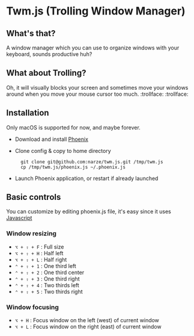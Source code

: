 # Twm.js (Trolling Window Manager)

## What's that?

A window manager which you can use to organize windows with your keyboard, sounds productive huh?

## What about Trolling?

Oh, it will visually blocks your screen and sometimes move your windows around when you move your mouse cursor too much. :trollface: :trollface:

## Installation

Only macOS is supported for now, and maybe forever.

- Download and install [Phoenix](https://github.com/kasper/phoenix)

- Clone config & copy to home directory

  ```shell
    git clone git@github.com:narze/twm.js.git /tmp/twm.js
    cp /tmp/twm.js/phoenix.js ~/.phoenix.js
  ```

- Launch Phoenix application, or restart if already launched

## Basic controls

You can customize by editing phoenix.js file, it's easy since it uses [Javascript](https://github.com/kasper/phoenix/blob/master/docs/API.md)

### Window resizing

- `⌥ + ⇧ + F` : Full size
- `⌥ + ⇧ + H` : Half left
- `⌥ + ⇧ + L` : Half right
- `⌃ + ⇧ + 1` : One third left
- `⌃ + ⇧ + 2` : One third center
- `⌃ + ⇧ + 3` : One third right
- `⌃ + ⇧ + 4` : Two thirds left
- `⌃ + ⇧ + 5` : Two thirds right

### Window focusing

- `⌥ + H` : Focus window on the left (west) of current window
- `⌥ + L` : Focus window on the right (east) of current window
